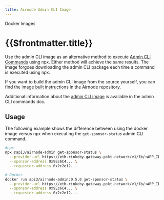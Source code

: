 ```yaml
---
title: Airnode Admin CLI Image
---
```


<TitleSpan>Docker Images</TitleSpan>

# {{$frontmatter.title}}

<VersionWarning/>

<TocHeader /> <TOC class="table-of-contents" :include-level="[2,3]" /><!-- TODO: link \[docker hub\](https://hub.docker.com/r/api3/airnode-admin) once image is published --><!-- TODO: link \[Airnode repository\](https://github.com/api3dao/airnode/tree/v0.5/packages/airnode-admin/docker) once image is published -->Use the admin CLI image as an alternative method to execute [Admin CLI Commands](../../reference/packages/admin-cli.md) using npx. Either method will achieve the same results. The image forgoes downloading the admin CLI package each time a command is executed using npx.

If you want to build the admin CLI image from the source yourself, you can find the [image built instructions](https://github.com/api3dao/airnode/tree/v0.5/packages/airnode-admin/docker) in the Airnode repository.

Additional information about the [admin CLI image](../../reference/packages/admin-cli.md#using-docker) is available in the admin CLI commands doc.

## Usage

The following example shows the difference between using the docker image versus npx when executing the `get-sponsor-status` admin CLI command.

```sh
#npx
npx @api3/airnode-admin get-sponsor-status \
  --provider-url https://eth-rinkeby.gateway.pokt.network/v1/lb/<APP_ID> \
  --sponsor-address 0x9Ec6C4... \
  --requester-address 0x2c2e12...

# Docker
docker run api3/airnode-admin:0.5.0 get-sponsor-status \
  --provider-url https://eth-rinkeby.gateway.pokt.network/v1/lb/<APP_ID> \
  --sponsor-address 0x9Ec6C4... \
  --requester-address 0x2c2e12...
```
